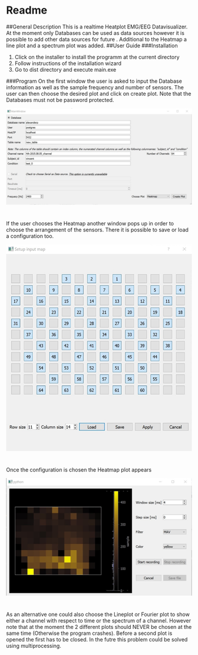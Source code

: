# Readme
##General Description
This is a realtime Heatplot EMG/EEG Datavisualizer. At the moment only Databases
can be used as data sources however it is possible to add other data
sources for future . Additional to the Heatmap a line plot and a spectrum plot was added.
##User Guide
###Installation
1. Click on the installer to install the programm at the current directory
2. Follow instructions of the installation wizard
3. Go to dist directory and execute main.exe

###Program
On the first window the user is asked to input the Database information
as well as the sample frequency and number of sensors. The user can then
choose the desired plot and click on create plot. Note that the Databases
must not be password protected.

![MainWindow](SharedScreenshot.jpg)
#
If the user chooses the Heatmap another window pops up in order to choose
the arrangement of the sensors. There it is possible to save or load a configuration too.

![Dialog](SharedScreenshot2.jpg)

#
Once the configuration is chosen the Heatmap plot appears

![Plot](SharedScreenshot3.jpg)
#
As an alternative one could also choose the Lineplot or Fourier plot to show either a channel with respect to time
or the spectrum of a channel. However note that at the moment the 2 different plots should NEVER
be chosen at the same time (Otherwise the program crashes). Before a second plot is opened the first has to be closed. In the futre this problem 
could be solved using multiprocessing.